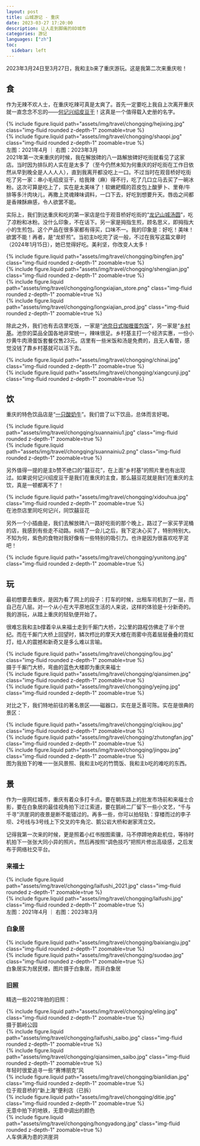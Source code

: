```yaml
---
layout: post
title: 山城游记 - 重庆
date: 2023-03-27 17:20:00
description: 让人走到脚痛的8D城市
categories: 游记
languages: ["zh"]
toc:
  sidebar: left
---
```


2023年3月24日至3月27日，我和主b来了重庆游玩。这是我第二次来重庆啦！

## 食

作为无辣不欢人士，在重庆吃辣可真是太爽了。首先一定要吃上我自上次离开重庆就一直念念不忘的——[何记兴绍皮豆干](https://www.cqspdg.com/)！这真是一个值得载入史册的名字。

<div class="row mt-3">
    <div class="col-sm mt-3 mt-md-0">
        {% include figure.liquid path="assets/img/travel/chongqing/hejixing.jpg" class="img-fluid rounded z-depth-1" zoomable=true %}
    </div>
    <div class="col-sm mt-3 mt-md-0">
        {% include figure.liquid path="assets/img/travel/chongqing/shaopi.jpg" class="img-fluid rounded z-depth-1" zoomable=true %}
    </div>
</div>
<div class="caption">
    左图：2021年4月 ｜ 右图：2023年3月
</div>
2021年第一次来重庆的时候，我在解放碑的八一路解放碑好吃街就看见了这家店。当时因为排队的人实在是太多了（至今仍然未知为何重庆的好吃街在工作日依然从早到晚全是人人人人），直到我离开都没吃上一口。不过当时在观音桥好吃街吃了另一家：串小毛绍皮豆干，给我辣（麻）得不行，吃了几口立马去买了一碗冰粉。这次可算是吃上了，实在是太美味了！软嫩耙糯的苕皮包上酸萝卜、里脊/牛排等多汁肉块儿，再撒上灵魂辣味调料，一口下去，好吃到想要升天。唇齿之间都是香辣酥麻感，令人欲罢不能。

实际上，我们到达重庆和吃的第一家店是位于观音桥好吃街的“[龙记山城汤圆](http://www.longjiscty.com/11068/)”，吃了凉粉和冰粉。没什么印象，不在话下。另一家是拇指生煎，顾名思义，即拇指大小的生煎包。这个产品在很多家都有得买，口味不一。我的印象是：好吃！美味！欲罢不能！再者，是“龙虾煎”。当初主b吃完了说一般，不过在我写这篇文章时（2024年1月15日），她已觉得好吃。美利坚，你改变人太多！

<div class="row mt-3">
    <div class="col-sm mt-3 mt-md-0">
        {% include figure.liquid path="assets/img/travel/chongqing/bingfen.jpg" class="img-fluid rounded z-depth-1" zoomable=true %}
    </div>
    <div class="col-sm mt-3 mt-md-0">
        {% include figure.liquid path="assets/img/travel/chongqing/shengjian.jpg" class="img-fluid rounded z-depth-1" zoomable=true %}
    </div>
</div>
<div class="row mt-3">
    <div class="col-sm mt-3 mt-md-0">
        {% include figure.liquid path="assets/img/travel/chongqing/longxiajian_store.png" class="img-fluid rounded z-depth-1" zoomable=true %}
    </div>
    <div class="col-sm mt-3 mt-md-0">
        {% include figure.liquid path="assets/img/travel/chongqing/longxiajian_prod.jpg" class="img-fluid rounded z-depth-1" zoomable=true %}
    </div>
</div>

除此之外，我们也有去店里吃饭，一家是“[池奈日式咖喱蛋包饭](http://www.chinai.com.cn/)”，另一家是“[乡村基](https://www.csc100.com/)。池奈的菜品全国各地非常统一，辣味很足。乡村基主打一个经济实惠，一份小炒黄牛肉滑蛋饭套餐仅售23元。店里有一些米饭和汤是免费的，且无人看管，感觉没钱了靠乡村基就可以活下去。

<div class="row mt-3">
    <div class="col-sm mt-3 mt-md-0">
        {% include figure.liquid path="assets/img/travel/chongqing/chinai.jpg" class="img-fluid rounded z-depth-1" zoomable=true %}
    </div>
    <div class="col-sm mt-3 mt-md-0">
        {% include figure.liquid path="assets/img/travel/chongqing/xiangcunji.jpg" class="img-fluid rounded z-depth-1" zoomable=true %}
    </div>
</div>

## 饮

重庆的特色饮品店是“[一只酸奶牛](http://www.ayogurtcow.com/)”。我们尝了以下饮品，总体而言好喝。

<div class="row mt-3">
    <div class="col-sm mt-3 mt-md-0">
        {% include figure.liquid path="assets/img/travel/chongqing/suannainiu1.jpg" class="img-fluid rounded z-depth-1" zoomable=true %}
    </div>
    <div class="col-sm mt-3 mt-md-0">
        {% include figure.liquid path="assets/img/travel/chongqing/suannainiu2.png" class="img-fluid rounded z-depth-1" zoomable=true %}
    </div>
</div>

另外值得一提的是主b赞不绝口的“囍豆花”，在上面“乡村基”的照片里也有出现过。如果说何记兴绍皮豆干是我们在重庆的主食，那么囍豆花就是我们在重庆的主饮，真是一顿都离不了！

<div class="row mt-3">
    <div class="col-sm mt-3 mt-md-0">
        {% include figure.liquid path="assets/img/travel/chongqing/xidouhua.jpg" class="img-fluid rounded z-depth-1" zoomable=true %}
    </div>
</div>
<div class="caption">
    在池奈店里同吃何记兴，同饮囍豆花
</div>

另外一个小插曲是，我们去解放碑八一路好吃街的那个晚上，路过了一家买芋泥桶的店，我感到有些走不动路。纠结了一会儿之后，我下定决心买了，特别特别大。不知为何，紫色的食物对我好像有一些特别的吸引力。也许是因为很喜欢吃芋泥吧！

<div class="row mt-3">
    <div class="col-sm mt-3 mt-md-0">
        {% include figure.liquid path="assets/img/travel/chongqing/yunitong.jpg" class="img-fluid rounded z-depth-1" zoomable=true %}
    </div>
</div>

## 玩

最初想要去重庆，是因为看了网上的段子：打车的时候，出租车司机到了一层，而自己在八层。对一个从小在大平原地区生活的人来说，这样的体验是十分新奇的。我的游玩，从踏上重庆的轻轨便开始了。

很难忘我和主b撑着伞从来福士走到千厮门大桥，2公里的路程仿佛走了半个世纪。而在千厮门大桥上回望时，鳞次栉比的摩天大楼在雨雾中亮着层层叠叠的霓虹灯，给人的震撼和新奇又是多么难以言喻。

<div class="row mt-3">
    <div class="col-sm mt-3 mt-md-0">
        {% include figure.liquid path="assets/img/travel/chongqing/lou.jpg" class="img-fluid rounded z-depth-1" zoomable=true %}
    </div>
</div>
<div class="caption">
    摄于千厮门大桥，弯曲的蓝色大楼即为重庆来福士
</div>

<div class="row mt-3">
    <div class="col-sm mt-3 mt-md-0">
        {% include figure.liquid path="assets/img/travel/chongqing/qiansimen.jpg" class="img-fluid rounded z-depth-1" zoomable=true %}
    </div>
    <div class="col-sm mt-3 mt-md-0">
        {% include figure.liquid path="assets/img/travel/chongqing/yejing.jpg" class="img-fluid rounded z-depth-1" zoomable=true %}
    </div>
</div>

对比之下，我们特地前往的著名景区——磁器口，实在是乏善可陈。实在是很典的景区：

<div class="row mt-3">
    <div class="col-sm mt-3 mt-md-0">
        {% include figure.liquid path="assets/img/travel/chongqing/ciqikou.jpg" class="img-fluid rounded z-depth-1" zoomable=true %}
    </div>
    <div class="col-sm mt-3 mt-md-0">
        {% include figure.liquid path="assets/img/travel/chongqing/zhutongfan.jpg" class="img-fluid rounded z-depth-1" zoomable=true %}
    </div>
        <div class="col-sm mt-3 mt-md-0">
        {% include figure.liquid path="assets/img/travel/chongqing/jingqu.jpg" class="img-fluid rounded z-depth-1" zoomable=true %}
    </div>
</div>
图为我拍下的唯一一张风景照、我和主b吃的竹筒饭、我和主b吃的难吃的东西。

## 景

作为一座网红城市，重庆有着众多打卡点。要在朝东路上的批发市场前和来福士合影，要在白象居的最佳视角拍下过江索道，要在鹅岭二厂留下一些小文艺，“千与千寻”洪崖洞的夜景是断不能错过的。再多一些，你可以拍轻轨：穿楼而过的李子坝、2号线与3号线上下交叉的牛角沱、鹅公岩大桥和谢家湾立交。

记得我第一次来的时候，更是照着小红书按图索骥，马不停蹄地奔赴机位，等待时机拍下一张张大同小异的照片。然后再按照“调色技巧”把照片修出高级感，之后发布于网络社交平台。

### 来福士

<div class="row mt-3">
    <div class="col-sm mt-3 mt-md-0">
        {% include figure.liquid path="assets/img/travel/chongqing/laifushi_2021.jpg" class="img-fluid rounded z-depth-1" zoomable=true %}
    </div>
    <div class="col-sm mt-3 mt-md-0">
        {% include figure.liquid path="assets/img/travel/chongqing/laifushi.jpg" class="img-fluid rounded z-depth-1" zoomable=true %}
    </div>
</div>
<div class="caption">
    左图：2021年4月 ｜ 右图：2023年3月
</div>

### 白象居

<div class="row mt-3">
    <div class="col-sm mt-3 mt-md-0">
        {% include figure.liquid path="assets/img/travel/chongqing/baixiangju.jpg" class="img-fluid rounded z-depth-1" zoomable=true %}
    </div>
    <div class="col-sm mt-3 mt-md-0">
        {% include figure.liquid path="assets/img/travel/chongqing/suodao.jpg" class="img-fluid rounded z-depth-1" zoomable=true %}
    </div>
</div>
<div class="caption">
    白象居实为居民楼，图片摄于白象居，而非白象居
</div>

### 旧照

精选一些2021年拍的旧照：

<div class="row mt-3">
    <div class="col-sm mt-3 mt-md-0">
        {% include figure.liquid path="assets/img/travel/chongqing/eling.jpg" class="img-fluid rounded z-depth-1" zoomable=true %}
    </div>
</div>
<div class="caption">
    摄于鹅岭公园
</div>

<div class="row mt-3">
    <div class="col-sm mt-3 mt-md-0">
        {% include figure.liquid path="assets/img/travel/chongqing/laifushi_saibo.jpg" class="img-fluid rounded z-depth-1" zoomable=true %}
    </div>
        <div class="col-sm mt-3 mt-md-0">
        {% include figure.liquid path="assets/img/travel/chongqing/qiansimen_saibo.jpg" class="img-fluid rounded z-depth-1" zoomable=true %}
    </div>
</div>
<div class="caption">
    年轻时很爱追寻一些“赛博朋克”风
</div>

<div class="row mt-3">
    <div class="col-sm mt-3 mt-md-0">
        {% include figure.liquid path="assets/img/travel/chongqing/bianlidian.jpg" class="img-fluid rounded z-depth-1" zoomable=true %}
    </div>
</div>
<div class="caption">
    位于观音桥的“新上海”便利店（已拆）
</div>
<div class="row mt-3">
    <div class="col-sm mt-3 mt-md-0">
        {% include figure.liquid path="assets/img/travel/chongqing/ditie.jpg" class="img-fluid rounded z-depth-1" zoomable=true %}
    </div>
</div>
<div class="caption">
    无意中拍下的地铁，无意中调出的颜色
</div>
<div class="row mt-3">
    <div class="col-sm mt-3 mt-md-0">
        {% include figure.liquid path="assets/img/travel/chongqing/hongyadong.jpg" class="img-fluid rounded z-depth-1" zoomable=true %}
    </div>
</div>
<div class="caption">
    人车俱满为患的洪崖洞
</div>
